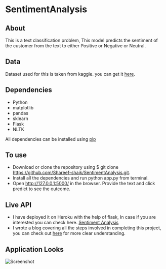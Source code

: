 # SentimentAnalysis


## About
 This is a text classification problem, This model predicts the sentiment of the customer from the text to either Positive or Negative or Neutral.
 
## Data
 Dataset used for this is taken from kaggle. you can get it [here](https://www.kaggle.com/snap/amazon-fine-food-reviews).

## Dependencies
* Python
* matplotlib
* pandas
* sklearn
* Flask
* NLTK

All dependencies can be installed using [pip](https://pip.pypa.io/en/stable/)

## To use

* Download or clone the repository using $ git clone https://github.com/Shareef-shaik/SentimentAnalysis.git.
* Install all the dependencies and run python app.py from terminal.
* Open http://127.0.0.1:5000/ in the browser. Provide the text and click predict to see the outcome.

## Live API
* I have deployed it on Heroku with the help of flask, In case if you are interested you can check here. 
[Sentiment Analysis](http://sentiment.shareefshaik.me)
* I wrote a blog covering all the steps involved in completing this project, you can check out [here](https://medium.com/towards-artificial-intelligence/sentiment-analysis-from-scratch-to-production-web-api-3382f19748e8) for more clear understanding.

## Application Looks


![Screenshot](images/Application_gif.gif)

